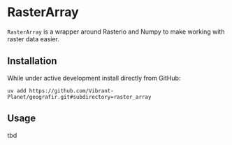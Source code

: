 # RasterArray

`RasterArray` is a wrapper around Rasterio and Numpy to make working with raster data easier.

## Installation

While under active development install directly from GitHub:

```shell
uv add https://github.com/Vibrant-Planet/geografir.git#subdirectory=raster_array
```

## Usage

tbd